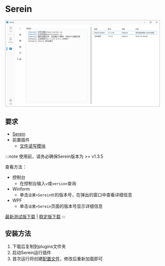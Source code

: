 # Serein

![iPanel-Serein.js](Serein.png)

## 要求

- [Serein](https://serein.cc)
- 前置插件
  - [文件读写模块](https://market.serein.cc/resources/stdio)

:::note
使用前，请务必确保Serein版本为 >= v1.3.5

查看方法：

- 控制台
  - 在控制台输入`v`或`version`查询
- Winform
  - 单击`设置>Serein栏`的版本号，在弹出的窗口中查看详细信息
- WPF
  - 单击`设置>Serein`页面的版本号显示详细信息

[最新测试版下载](https://github.com/Zaitonn/Serein/actions/workflows/Build.yml) | [稳定版下载](https://github.com/Zaitonn/Serein/releases/latest)
:::

## 安装方法

1. 下载后复制到plugins文件夹
2. 启动Serein运行插件
3. 首次运行将创建[配置文件](config)，修改后重新加载即可

